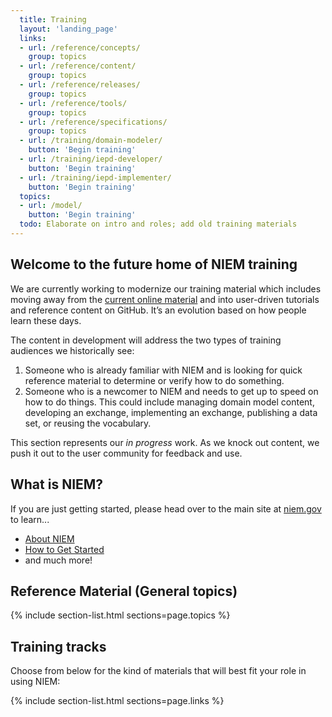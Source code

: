 ```yaml
---
  title: Training
  layout: 'landing_page'
  links:
  - url: /reference/concepts/
    group: topics
  - url: /reference/content/
    group: topics
  - url: /reference/releases/
    group: topics
  - url: /reference/tools/
    group: topics
  - url: /reference/specifications/
    group: topics
  - url: /training/domain-modeler/
    button: 'Begin training'
  - url: /training/iepd-developer/
    button: 'Begin training'
  - url: /training/iepd-implementer/
    button: 'Begin training'
  topics:
  - url: /model/
    button: 'Begin training'
  todo: Elaborate on intro and roles; add old training materials
---
```


## Welcome to the future home of NIEM training

We are currently working to modernize our training material which includes moving away from the [current online material](https://niem.gov/training) and into user-driven tutorials and reference content on GitHub. It’s an evolution based on how people learn these days.

The content in development will address the two types of training audiences we historically see:
1.	Someone who is already familiar with NIEM and is looking for quick reference material to determine or verify how to do something.
2.	Someone who is a newcomer to NIEM and needs to get up to speed on how to do things. This could include managing domain model content, developing an exchange, implementing an exchange, publishing a data set, or reusing the vocabulary.

This section represents our *in progress* work. As we knock out content, we push it out to the user community for feedback and use. 

## What is NIEM?

If you are just getting started, please head over to the main site at [niem.gov](https://www.niem.gov) to learn...

- [About NIEM](https://www.niem.gov/about-niem)
- [How to Get Started](https://www.niem.gov/getting-started)
- and much more!

## Reference Material (General topics) 

{% include section-list.html sections=page.topics %}

## Training tracks

Choose from below for the kind of materials that will best fit your role in using NIEM:

{% include section-list.html sections=page.links %}
